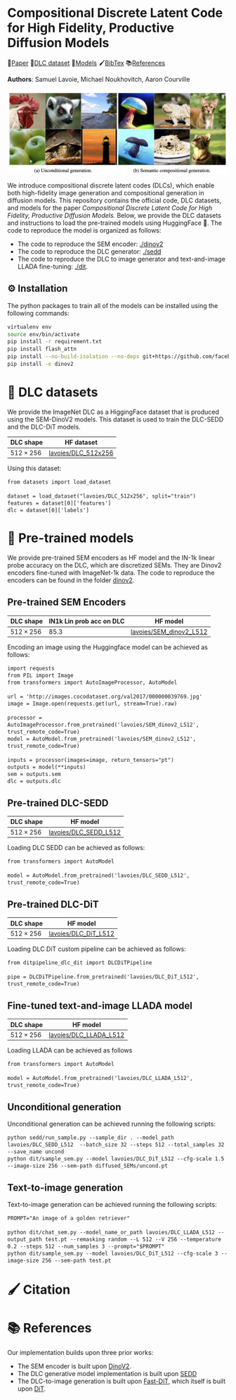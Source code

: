 # Compositional Discrete Latent Code for High Fidelity, Productive Diffusion Models

📄[Paper]() 📁[DLC dataset](#-DLC-datasets) 📀[Models](#-Pre-trained-models) 🖌[BibTex](#-Citation) 📚[References](#-Reference)

**Authors**: Samuel Lavoie, Michael Noukhovitch, Aaron Courville

![Head image -- unconditional and semantic compositional generation examples](figures/head_github.png)

We introduce compositional discrete latent codes (DLCs), which enable both high-fidelity image generation and compositional generation in diffusion models.
This repository contains the official code, DLC datasets, and models for the paper *Compositional Discrete Latent Code for High Fidelity, Productive Diffusion Models.*
Below, we provide the DLC datasets and instructions to load the pre-trained models using HuggingFace 🤗.
The code to reproduce the model is organized as follows:
* The code to reproduce the SEM encoder: [./dinov2](./dinov2)
* The code to reproduce the DLC generator: [./sedd](./sedd)
* The code to reproduce the DLC to image generator and text-and-image LLADA fine-tuning: [./dit](./dit).

## ⚙️  Installation
The python packages to train all of the models can be installed using the following commands:
```bash
virtualenv env
source env/bin/activate
pip install -r requirement.txt
pip install flash_attn
pip install --no-build-isolation --no-deps git+https://github.com/facebookresearch/xformers.git
pip install -e dinov2
```

# 📁 DLC datasets

We provide the ImageNet DLC as a HiggingFace dataset that is produced using the SEM-DinoV2 models.
This dataset is used to train the DLC-SEDD and the DLC-DiT models.

| DLC shape        | HF dataset |
| --------------   | ------- |
| $512\times 256$  | [lavoies/DLC_512x256](https://huggingface.co/datasets/lavoies/DLC_512x256)  |

Using this dataset:
```
from datasets import load_dataset

dataset = load_dataset("lavoies/DLC_512x256", split="train")
features = dataset[0]['features']
dlc = dataset[0]['labels']
```

# 📀 Pre-trained models

We provide pre-trained SEM encoders as HF model and the IN-1k linear probe accuracy on the DLC, which are discretized SEMs.
They are Dinov2 encoders fine-tuned with ImageNet-1k data.
The code to reproduce the encoders can be found in the folder [dinov2](./dinov2).

## Pre-trained SEM Encoders
| DLC shape        | IN1k Lin prob acc on DLC |   HF model    |
| --------------   | ----------------- | ------------- |
| $512\times 256$  | 85.3              | [lavoies/SEM_dinov2_L512](https://huggingface.co/lavoies/SEM_dinov2_L512)  |

Encoding an image using the Huggingface model can be achieved as follows:
```
import requests
from PIL import Image
from transformers import AutoImageProcessor, AutoModel

url = 'http://images.cocodataset.org/val2017/000000039769.jpg'
image = Image.open(requests.get(url, stream=True).raw)

processor = AutoImageProcessor.from_pretrained('lavoies/SEM_dinov2_L512', trust_remote_code=True)
model = AutoModel.from_pretrained('lavoies/SEM_dinov2_L512', trust_remote_code=True)

inputs = processor(images=image, return_tensors="pt")
outputs = model(**inputs)
sem = outputs.sem
dlc = outputs.dlc
```

## Pre-trained DLC-SEDD
| DLC shape         | HF model |
| --------------    | ------------- |
| $512\times 256$   | [lavoies/DLC_SEDD_L512](https://huggingface.co/lavoies/DLC_SEDD_L512)  |

Loading DLC SEDD can be achieved as follows:
```
from transformers import AutoModel

model = AutoModel.from_pretrained('lavoies/DLC_SEDD_L512', trust_remote_code=True)
```

## Pre-trained DLC-DiT
| DLC shape         | HF model |
| --------------    | ------------- |
| $512\times 256$   | [lavoies/DLC_DiT_L512](https://huggingface.co/lavoies/DLC_DiT_L512)  |

Loading DLC DiT custom pipeline can be achieved as follows:
```
from ditpipeline_dlc_dit import DLCDiTPipeline

pipe = DLCDiTPipeline.from_pretrained('lavoies/DLC_DiT_L512', trust_remote_code=True)
```

## Fine-tuned text-and-image LLADA model
| DLC shape | HF model |
| ----------| -------- |
| $512\times 256$ | [lavoies/DLC_LLADA_L512](https://huggingface.co/lavoies/DLC_LLADA_L512) |
Loading LLADA can be achieved as follows
```
from transformers import AutoModel

model = AutoModel.from_pretrained('lavoies/DLC_LLADA_L512', trust_remote_code=True)
```

## Unconditional generation
Unconditional generation can be achieved running the following scripts:
```
python sedd/run_sample.py --sample_dir . --model_path lavoies/DLC_SEDD_L512  --batch_size 32 --steps 512 --total_samples 32 --save_name uncond
python dit/sample_sem.py --model lavoies/DLC_DiT_L512 --cfg-scale 1.5 --image-size 256 --sem-path diffused_SEMs/uncond.pt
```

## Text-to-image generation
Text-to-image generation can be achieved running the following scripts:
```
PROMPT="An image of a golden retriever"

python dit/chat_sem.py --model_name_or_path lavoies/DLC_LLADA_L512 --output_path test.pt --remasking random --L 512 --V 256 --temperature 0.2 --steps 512 --num_samples 3 --prompt="$PROMPT"
python dit/sample_sem.py --model lavoies/DLC_DiT_L512 --cfg-scale 3 --image-size 256 --sem-path test.pt
```


# 🖌 Citation

# 📚 References

Our implementation builds upon three prior works:
* The SEM encoder is built upon [DinoV2](https://github.com/facebookresearch/dinov2).
* The DLC generative model implementation is built upon [SEDD](https://github.com/louaaron/Score-Entropy-Discrete-Diffusion)
* The DLC-to-image generation is built upon [Fast-DiT](https://github.com/chuanyangjin/fast-DiT), which itself is built upon [DiT](https://github.com/facebookresearch/DiT).

